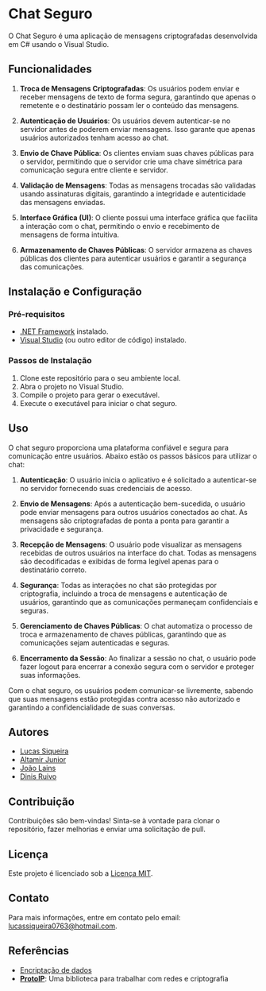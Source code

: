# Chat Seguro

O Chat Seguro é uma aplicação de mensagens criptografadas desenvolvida em C# usando o Visual Studio.

## Funcionalidades

1. **Troca de Mensagens Criptografadas**: Os usuários podem enviar e receber mensagens de texto de forma segura, garantindo que apenas o remetente e o destinatário possam ler o conteúdo das mensagens.

2. **Autenticação de Usuários**: Os usuários devem autenticar-se no servidor antes de poderem enviar mensagens. Isso garante que apenas usuários autorizados tenham acesso ao chat.

3. **Envio de Chave Pública**: Os clientes enviam suas chaves públicas para o servidor, permitindo que o servidor crie uma chave simétrica para comunicação segura entre cliente e servidor.

4. **Validação de Mensagens**: Todas as mensagens trocadas são validadas usando assinaturas digitais, garantindo a integridade e autenticidade das mensagens enviadas.

5. **Interface Gráfica (UI)**: O cliente possui uma interface gráfica que facilita a interação com o chat, permitindo o envio e recebimento de mensagens de forma intuitiva.

6. **Armazenamento de Chaves Públicas**: O servidor armazena as chaves públicas dos clientes para autenticar usuários e garantir a segurança das comunicações.


## Instalação e Configuração

### Pré-requisitos
- [.NET Framework](https://dotnet.microsoft.com/download) instalado.
- [Visual Studio](https://visualstudio.microsoft.com/) (ou outro editor de código) instalado.

### Passos de Instalação
1. Clone este repositório para o seu ambiente local.
2. Abra o projeto no Visual Studio.
3. Compile o projeto para gerar o executável.
4. Execute o executável para iniciar o chat seguro.

## Uso

O chat seguro proporciona uma plataforma confiável e segura para comunicação entre usuários. Abaixo estão os passos básicos para utilizar o chat:

1. **Autenticação**: O usuário inicia o aplicativo e é solicitado a autenticar-se no servidor fornecendo suas credenciais de acesso.

2. **Envio de Mensagens**: Após a autenticação bem-sucedida, o usuário pode enviar mensagens para outros usuários conectados ao chat. As mensagens são criptografadas de ponta a ponta para garantir a privacidade e segurança.

3. **Recepção de Mensagens**: O usuário pode visualizar as mensagens recebidas de outros usuários na interface do chat. Todas as mensagens são decodificadas e exibidas de forma legível apenas para o destinatário correto.

4. **Segurança**: Todas as interações no chat são protegidas por criptografia, incluindo a troca de mensagens e autenticação de usuários, garantindo que as comunicações permaneçam confidenciais e seguras.

5. **Gerenciamento de Chaves Públicas**: O chat automatiza o processo de troca e armazenamento de chaves públicas, garantindo que as comunicações sejam autenticadas e seguras.

6. **Encerramento da Sessão**: Ao finalizar a sessão no chat, o usuário pode fazer logout para encerrar a conexão segura com o servidor e proteger suas informações.

Com o chat seguro, os usuários podem comunicar-se livremente, sabendo que suas mensagens estão protegidas contra acesso não autorizado e garantindo a confidencialidade de suas conversas.

## Autores
- [Lucas Siqueira](https://github.com/lucassiqueiraa)
- [Altamir Junior](https://github.com/BarbaGrisalha)
- [João Lains](https://github.com/JoaoLains)
- [Dinis Ruivo](https://github.com/Dinisruivo03)
  
## Contribuição

Contribuições são bem-vindas! Sinta-se à vontade para clonar o repositório, fazer melhorias e enviar uma solicitação de pull.

## Licença

Este projeto é licenciado sob a [Licença MIT](LICENSE).

## Contato

Para mais informações, entre em contato pelo email: lucassiqueira0763@hotmail.com.


## Referências


- [Encriptação de dados](https://learn.microsoft.com/pt-pt/dotnet/standard/security/encrypting-data)
- [**ProtoIP**](https://github.com/JoaoAJMatos/ProtoIP): Uma biblioteca para trabalhar com redes e criptografia 

